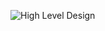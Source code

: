 
![High Level Design](https://user-images.githubusercontent.com/94219350/143287462-ea81058c-b50d-4446-9da6-f995019bf532.jpg)
